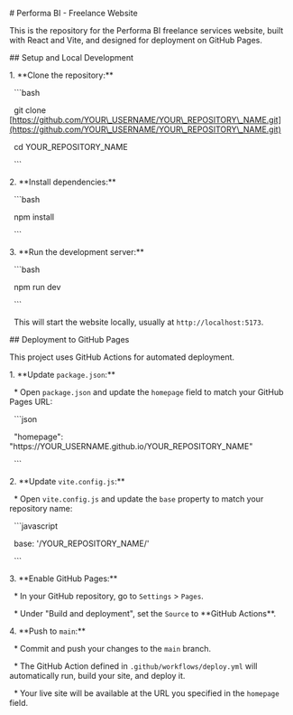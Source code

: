 \# Performa BI - Freelance Website



This is the repository for the Performa BI freelance services website, built with React and Vite, and designed for deployment on GitHub Pages.



\## Setup and Local Development



1\.  \*\*Clone the repository:\*\*

&nbsp;   ```bash

&nbsp;   git clone \[https://github.com/YOUR\_USERNAME/YOUR\_REPOSITORY\_NAME.git](https://github.com/YOUR\_USERNAME/YOUR\_REPOSITORY\_NAME.git)

&nbsp;   cd YOUR\_REPOSITORY\_NAME

&nbsp;   ```



2\.  \*\*Install dependencies:\*\*

&nbsp;   ```bash

&nbsp;   npm install

&nbsp;   ```



3\.  \*\*Run the development server:\*\*

&nbsp;   ```bash

&nbsp;   npm run dev

&nbsp;   ```

&nbsp;   This will start the website locally, usually at `http://localhost:5173`.



\## Deployment to GitHub Pages



This project uses GitHub Actions for automated deployment.



1\.  \*\*Update `package.json`:\*\*

&nbsp;   \* Open `package.json` and update the `homepage` field to match your GitHub Pages URL:

&nbsp;       ```json

&nbsp;       "homepage": "https://YOUR\_USERNAME.github.io/YOUR\_REPOSITORY\_NAME"

&nbsp;       ```



2\.  \*\*Update `vite.config.js`:\*\*

&nbsp;   \* Open `vite.config.js` and update the `base` property to match your repository name:

&nbsp;       ```javascript

&nbsp;       base: '/YOUR\_REPOSITORY\_NAME/'

&nbsp;       ```



3\.  \*\*Enable GitHub Pages:\*\*

&nbsp;   \* In your GitHub repository, go to `Settings` > `Pages`.

&nbsp;   \* Under "Build and deployment", set the `Source` to \*\*GitHub Actions\*\*.



4\.  \*\*Push to `main`:\*\*

&nbsp;   \* Commit and push your changes to the `main` branch.

&nbsp;   \* The GitHub Action defined in `.github/workflows/deploy.yml` will automatically run, build your site, and deploy it.

&nbsp;   \* Your live site will be available at the URL you specified in the `homepage` field.



